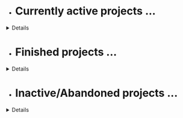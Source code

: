 - # Currently active projects ...

<details>
    
  - ## [Catpuccin Dotfiles](https://github.com/DefinitelyNotSimon13/Catppuccin-Dotfiles/tree/main/.config)

This project includes my dotfiles for my hyprland setup, which is heavily based on the Catppuccin theme. Many areas are still work in progress. For now the main goal is adding/updating/improving the scripts for installation and misc tasks.

### Submodules
|Name|Description|
|----|-----------|
|[alacrittyConf](https://github.com/DefinitelyNotSimon13/alacrittyConf/tree/0232a1572bd47af530a875bc45182d6173ade645)|Dotfiles for alacritty|
|[dunstConf](https://github.com/DefinitelyNotSimon13/dunstConf/tree/bdbef49ba1acc63bbcc689ff30fb799068a3ae8d)|Dotfiles for dunst|
|[hyprlandConf](https://github.com/DefinitelyNotSimon13/hyprlandConf/tree/6055f42d5e0962531691beff2ee075d55edc06de)|Dotfiles for hyprland and hyprpaper|
|[kittyConf](https://github.com/DefinitelyNotSimon13/kittyConf/tree/687c9033bb448c79e4f0332044a68c9816a4e79b)|Dotfiles for kitty|
|[neofetchConf](https://github.com/DefinitelyNotSimon13/neofetchConf/tree/1a2cb91f0aac89615d2bd65310b1f2dec5608e07)|Dotfiles for neofetch|
|[nvimConf](https://github.com/DefinitelyNotSimon13/nvimConf/tree/09b923fc01851e5ab13aed0ab01e791aeb151068)|Dotfiles for Neovim|
|[rofiConf](https://github.com/DefinitelyNotSimon13/rofiConf/tree/652ffe594507ce2d93a2940f6e424d59230aefe3)|Dotfiles for rofi|
|[scriptsConf](https://github.com/DefinitelyNotSimon13/scriptsConf/tree/ec1fa0b058d0fa0e0b0ec203330f835fc909f8e1)|Scripts e.g. for installation|
|.[themes](https://github.com/DefinitelyNotSimon13/.themes/tree/b1317633b563c95d48c55503fb65396af8c0fee0)|*to be integrated in main repo*|
|[tmuxConf](https://github.com/DefinitelyNotSimon13/tmuxConf/tree/5288db401c00c09bd4dae6dfc6233dba6e1e1c87)|Dotfiles for tmux|
|[waybarConf](https://github.com/DefinitelyNotSimon13/waybarConf/tree/81135cc1cfcf87bd6fdc5811a3f11d801d625017)|Dotfiles for waybar|


  - ## [Ergos](https://github.com/DefinitelyNotSimon13/Ergos) - Personal Project Management

  
TODO


  - ## University Projects
  
|Name|Language|Goal|
|-|-|-|
|practiceTask1|C++|Who knows?|

</details>

- # Finished projects ...
<details>
  
|Name|Language|Goal|
|-|-|-|
|Placeholder|Plholder|Plholder|

</details>

- # Inactive/Abandoned projects ...
<details>

|Name|Language|Goal|
|-|-|-|
|[Apos](https://github.com/DefinitelyNotSimon13/Apos)|C++|Learn more about databases|
|[PortfolioWebsite](https://github.com/DefinitelyNotSimon13/personalWebsite)|PHP|Learn about web-dev and create a portfolio website|
|[Eikon](https://github.com/DefinitelyNotSimon13/Eikon)|Dart||
|[Aroy](https://github.com/DefinitelyNotSimon13/Aroy)|C++||
|[Delta](https://github.com/DefinitelyNotSimon13/DeltaAPPM-QT)|C++||
|[Uselynk](https://github.com/DefinitelyNotSimon13/Uselynk)|Java||
|[DiscordBot](https://github.com/DefinitelyNotSimon13/DiscordBot)https://github.com/DefinitelyNotSimon13/DiscordBot|JavaScript||
|[SchoolProjectWebsite](https://github.com/DefinitelyNotSimon13/InfoWebsiteProjekt)https://github.com/DefinitelyNotSimon13/InfoWebsiteProjekt|HTML/CSS/JS||

</details>
